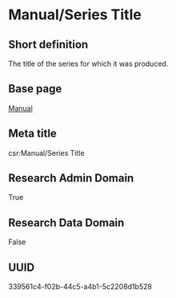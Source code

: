 # Manual/Series Title
## Short definition
The title of the series for which it was produced.
## Base page
[Manual](../../Objects/Manual.md)
## Meta title
csr:Manual/Series Title
## Research Admin Domain
True
## Research Data Domain
False
## UUID
339561c4-f02b-44c5-a4b1-5c2208d1b528

